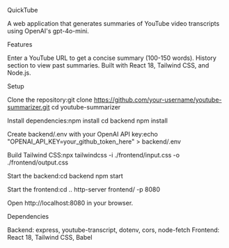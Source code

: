 QuickTube

A web application that generates summaries of YouTube video transcripts using OpenAI's gpt-4o-mini.


Features

Enter a YouTube URL to get a concise summary (100-150 words).
History section to view past summaries.
Built with React 18, Tailwind CSS, and Node.js.


Setup

Clone the repository:git clone https://github.com/your-username/youtube-summarizer.git
cd youtube-summarizer


Install dependencies:npm install
cd backend
npm install


Create backend/.env with your OpenAI API key:echo "OPENAI_API_KEY=your_github_token_here" > backend/.env


Build Tailwind CSS:npx tailwindcss -i ./frontend/input.css -o ./frontend/output.css


Start the backend:cd backend
npm start


Start the frontend:cd ..
http-server frontend/ -p 8080


Open http://localhost:8080 in your browser.

Dependencies

Backend: express, youtube-transcript, dotenv, cors, node-fetch
Frontend: React 18, Tailwind CSS, Babel


